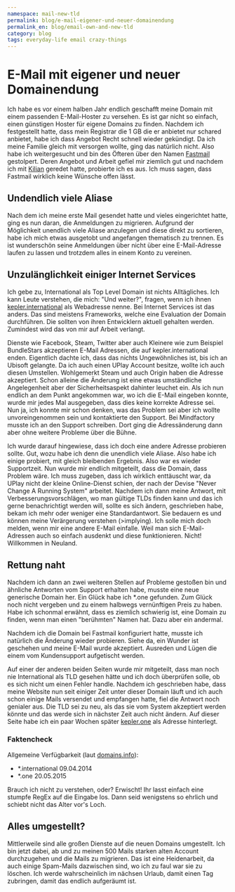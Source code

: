 ```yaml
---
namespace: mail-new-tld
permalink: blog/e-mail-eigener-und-neuer-domainendung
permalink_en: blog/email-own-and-new-tld
category: blog
tags: everyday-life email crazy-things
---
```


# E-Mail mit eigener und neuer Domainendung

Ich habe es vor einem halben Jahr endlich geschafft meine Domain mit einem passenden E-Mail-Hoster zu versehen.
Es ist gar nicht so einfach, einen günstigen Hoster für eigene Domains zu finden.
Nachdem ich festgestellt hatte, dass mein Registrar die 1 GB die er anbietet nur schared anbietet, habe ich dass Angebot Recht schnell wieder gekündigt.
Da ich meine Familie gleich mit versorgen wollte, ging das natürlich nicht.
Also habe ich weitergesucht und bin des Öfteren über den Namen [Fastmail][fastmail] gestolpert.
Deren Angebot und Arbeit gefiel mir ziemlich gut und nachdem ich mit [Kilian][kilian] geredet hatte, probierte ich es aus.
Ich muss sagen, dass Fastmail wirklich keine Wünsche offen lässt.

[fastmail]: https://www.fastmail.com/
[kilian]: http://blog.kilian.io/post/137123380783/migrating-to-kilianio

## Undendlich viele Aliase

Nach dem ich meine erste Mail gesendet hatte und vieles eingerichtet hatte, ging es nun daran, die Anmeldungen zu migrieren.
Aufgrund der Möglichkeit unendlich viele Aliase anzulegen und diese direkt zu sortieren, habe ich mich etwas ausgetobt und angefangen thematisch zu trennen.
Es ist wunderschön seine Anmeldungen über nicht über eine E-Mail-Adresse laufen zu lassen und trotzdem alles in einem Konto zu vereinen.

## Unzulänglichkeit einiger Internet Services

Ich gebe zu, International als Top Level Domain ist nichts Alltägliches.
Ich kann Leute verstehen, die mich: "Und weiter?", fragen, wenn ich ihnen [kepler.international][kepler] als Webadresse nenne.
Bei Internet Services ist das anders.
Das sind meistens Frameworks, welche eine Evaluation der Domain durchführen.
Die sollten von ihren Entwicklern aktuell gehalten werden.
Zumindest wird das von mir auf Arbeit verlangt.

Dienste wie Facebook, Steam, Twitter aber auch Kleinere wie zum Beispiel BundleStars akzeptieren E-Mail Adressen, die auf kepler.international enden.
Eigentlich dachte ich, dass das nichts Ungewöhnliches ist, bis ich an Ubisoft gelangte.
Da ich auch einen UPlay Account besitze, wollte ich auch diesen Umstellen.
Wohlgemerkt Steam und auch Origin haben die Adresse akzeptiert.
Schon alleine die Änderung ist eine etwas umständliche Angelegenheit aber der Sicherheitsaspekt dahinter leuchet ein.
Als ich nun endlich an dem Punkt angekommen war, wo ich die E-Mail eingeben konnte, wurde mir jedes Mal ausgegeben, dass dies keine korrekte Adresse sei.
Nun ja, ich konnte mir schon denken, was das Problem sei aber ich wollte unvoreingenommen sein und kontaktierte den Support.
Bei Mindfactory musste ich an den Support schreiben.
Dort ging die Adressänderung dann aber ohne weitere Probleme über die Bühne.

Ich wurde darauf hingewiese, dass ich doch eine andere Adresse probieren sollte.
Gut, wozu habe ich denn die unendlich viele Aliase.
Also habe ich einige probiert, mit gleich bleibenden Ergebnis.
Also war es wieder Supportzeit.
Nun wurde mir endlich mitgeteilt, dass die Domain, dass Problem wäre.
Ich muss zugeben, dass ich wirklich enttäuscht war, da UPlay nicht der kleine Online-Dienst schien, der nach der Devise "Never Change A Running System" arbeitet.
Nachdem ich dann meine Antwort, mit Verbesserungsvorschlägen, wo man gültige TLDs finden kann und das ich gerne benachrichtigt werden will, sollte es sich ändern, geschrieben habe, bekam ich mehr oder weniger eine Standardantwort.
Sie bedauern es und können meine Verärgerung verstehen (>implying). Ich solle mich doch melden, wenn mir eine andere E-Mail einfalle.
Weil man sich E-Mail-Adressen auch so einfach ausdenkt und diese funktionieren.
Nicht!
Willkommen in Neuland.

[kepler]: https://keper.international

## Rettung naht

Nachdem ich dann an zwei weiteren Stellen auf Probleme gestoßen bin und ähnliche Antworten vom Support erhalten habe, musste eine neue generische Domain her.
Ein Glück habe ich *.one gefunden.
Zum Glück noch nicht vergeben und zu einem halbwegs vernünftigen Preis zu haben.
Habe ich schonmal erwähnt, dass es ziemlich schwierig ist, eine Domain zu finden, wenn man einen "berühmten" Namen hat.
Dazu aber ein andermal.

Nachdem ich die Domain bei Fastmail konfiguriert hatte, musste ich natürlich die Änderung wieder probieren.
Siehe da, ein Wunder ist geschehen und meine E-Mail wurde akzeptiert.
Ausreden und Lügen die einem vom Kundensupport aufgetischt werden.

Auf einer der anderen beiden Seiten wurde mir mitgeteilt, dass man noch nie International als TLD gesehen hätte und ich doch überprüfen solle, ob es sich nicht um einen Fehler handle.
Nachdem ich geschrieben habe, dass meine Website nun seit einiger Zeit unter dieser Domain läuft und ich auch schon einige Mails versendet und empfangen hatte, fiel die Antwort noch genialer aus.
Die TLD sei zu neu, als das sie vom System akzeptiert werden könnte und das werde sich in nächster Zeit auch nicht ändern.
Auf dieser Seite habe ich ein paar Wochen später [kepler.one][kepler-one] als Adresse hinterlegt.

[kepler-one]: https://kepler.one

### Faktencheck

Allgemeine Verfügbarkeit (laut [domains.info][domain-info]):

- *.international 09.04.2014
- *.one 20.05.2015

Brauch ich nicht zu verstehen, oder?
Erwischt!
Ihr lasst einfach eine stumpfe RegEx auf die Eingabe los.
Dann seid wenigstens so ehrlich und schiebt nicht das Alter vor's Loch.

[domain-info]: https://de.domains.info/

## Alles umgestellt?

Mittlerweile sind alle großen Dienste auf die neuen Domains umgestellt.
Ich bin jetzt dabei, ab und zu meinen 500 Mails starken alten Account durchzugehen und die Mails zu migrieren.
Das ist eine Heidenarbeit, da auch einige Spam-Mails dazwischen sind, wo ich zu faul war sie zu löschen.
Ich werde wahrscheinlich im nächsen Urlaub, damit einen Tag zubringen, damit das endlich aufgeräumt ist.
